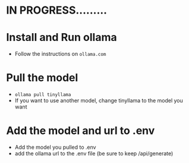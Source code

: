 # IN PROGRESS.........
# Install and Run ollama
- Follow the instructions on `ollama.com`

# Pull the model
- `ollama pull tinyllama`
- If you want to use another model, change tinyllama to the model you want

# Add the model and url to .env
- Add the model you pulled to .env
- add the ollama url to the .env file (be sure to keep /api/generate)